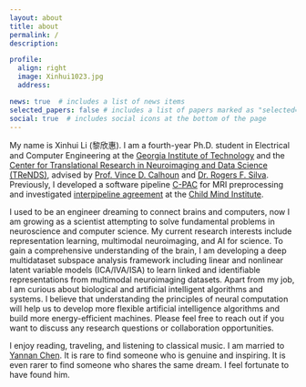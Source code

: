 ```yaml
---
layout: about
title: about
permalink: /
description:

profile:
  align: right
  image: Xinhui1023.jpg
  address: 

news: true  # includes a list of news items
selected_papers: false # includes a list of papers marked as "selected={true}"
social: true  # includes social icons at the bottom of the page
---
```


My name is Xinhui Li (黎欣惠). I am a fourth-year Ph.D. student in Electrical and Computer Engineering at the [Georgia Institute of Technology](https://www.gatech.edu/) and the [Center for Translational Research in Neuroimaging and Data Science (TReNDS)](https://trendscenter.org/), advised by [Prof. Vince D. Calhoun](https://scholar.google.com/citations?user=WNOoGKIAAAAJ&hl=en) and [Dr. Rogers F. Silva](https://scholar.google.com/citations?user=cMtwwG8AAAAJ&hl=en). Previously, I developed a software pipeline [C-PAC](https://fcp-indi.github.io/) for MRI preprocessing and investigated [interpipeline agreement](https://www.nature.com/articles/s41562-024-01942-4) at the [Child Mind Institute](https://childmind.org/).

I used to be an engineer dreaming to connect brains and computers, now I am growing as a scientist attempting to solve fundamental problems in neuroscience and computer science. My current research interests include representation learning, multimodal neuroimaging, and AI for science. To gain a comprehensive understanding of the brain, I am developing a deep multidataset subspace analysis framework including linear and nonlinear latent variable models (ICA/IVA/ISA) to learn linked and identifiable representations from multimodal neuroimaging datasets. Apart from my job, I am curious about biological and artificial intelligent algorithms and systems. I believe that understanding the principles of neural computation will help us to develop more flexible artificial intelligence algorithms and build more energy-efficient machines. Please feel free to reach out if you want to discuss any research questions or collaboration opportunities.

I enjoy reading, traveling, and listening to classical music. I am married to [Yannan Chen](https://yannan-chen.github.io/). It is rare to find someone who is genuine and inspiring. It is even rarer to find someone who shares the same dream. I feel fortunate to have found him.